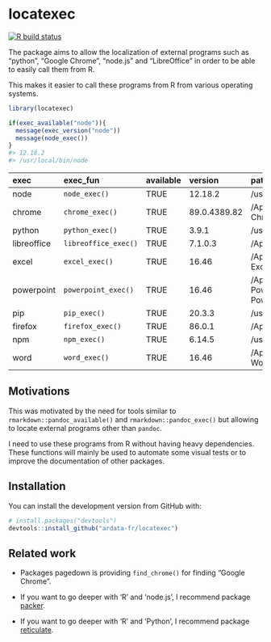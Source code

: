
<!-- README.md is generated from README.Rmd. Please edit that file -->

# locatexec

<!-- badges: start -->

[![R build
status](https://github.com/ardata-fr/locatexec/workflows/R-CMD-check/badge.svg)](https://github.com/ardata-fr/locatexec/actions)
<!-- badges: end -->

The package aims to allow the localization of external programs such as
“python”, “Google Chrome”, “node.js” and “LibreOffice” in order to be
able to easily call them from R.

This makes it easier to call these programs from R from various
operating systems.

``` r
library(locatexec)

if(exec_available("node")){
  message(exec_version("node"))
  message(node_exec())
}
#> 12.18.2
#> /usr/local/bin/node
```

| exec        | exec\_fun            | available | version      | path                                                                       |
| :---------- | :------------------- | :-------- | :----------- | :------------------------------------------------------------------------- |
| node        | `node_exec()`        | TRUE      | 12.18.2      | /usr/local/bin/node                                                        |
| chrome      | `chrome_exec()`      | TRUE      | 89.0.4389.82 | /Applications/Google Chrome.app/Contents/MacOS/Google Chrome               |
| python      | `python_exec()`      | TRUE      | 3.9.1        | /usr/local/bin/python3                                                     |
| libreoffice | `libreoffice_exec()` | TRUE      | 7.1.0.3      | /Applications/LibreOffice.app/Contents/MacOS/soffice                       |
| excel       | `excel_exec()`       | TRUE      | 16.46        | /Applications/Microsoft Excel.app/Contents/MacOS/Microsoft Excel           |
| powerpoint  | `powerpoint_exec()`  | TRUE      | 16.46        | /Applications/Microsoft PowerPoint.app/Contents/MacOS/Microsoft PowerPoint |
| pip         | `pip_exec()`         | TRUE      | 20.3.3       | /usr/local/bin/pip3                                                        |
| firefox     | `firefox_exec()`     | TRUE      | 86.0.1       | /Applications/Firefox.app/Contents/MacOS/firefox                           |
| npm         | `npm_exec()`         | TRUE      | 6.14.5       | /usr/local/bin/npm                                                         |
| word        | `word_exec()`        | TRUE      | 16.46        | /Applications/Microsoft Word.app/Contents/MacOS/Microsoft Word             |

## Motivations

This was motivated by the need for tools similar to
`rmarkdown::pandoc_available()` and `rmarkdown::pandoc_exec()` but
allowing to locate external programs other than `pandoc`.

I need to use these programs from R without having heavy dependencies.
These functions will mainly be used to automate some visual tests or to
improve the documentation of other packages.

## Installation

You can install the development version from GitHub with:

``` r
# install.packages("devtools")
devtools::install_github("ardata-fr/locatexec")
```

## Related work

  - Packages pagedown is providing `find_chrome()` for finding “Google
    Chrome”.

  - If you want to go deeper with ‘R’ and ‘node.js’, I recommend package
    [packer](https://packer.john-coene.com/).

  - If you want to go deeper with ‘R’ and ‘Python’, I recommend package
    [reticulate](https://rstudio.github.io/reticulate/).
